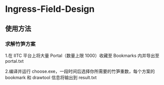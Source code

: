 # Ingress-Field-Design

## 使用方法

### 求解竹笋方案

1.在 IITC 平台上将大量 Portal（数量上限 1000）收藏至 Bookmarks 内并导出至 portal.txt

2.编译并运行 choose.exe，一段时间后选择你所需要的竹笋重数，每个方案的 bookmark 和 drawtool 信息将输出到 result.txt
